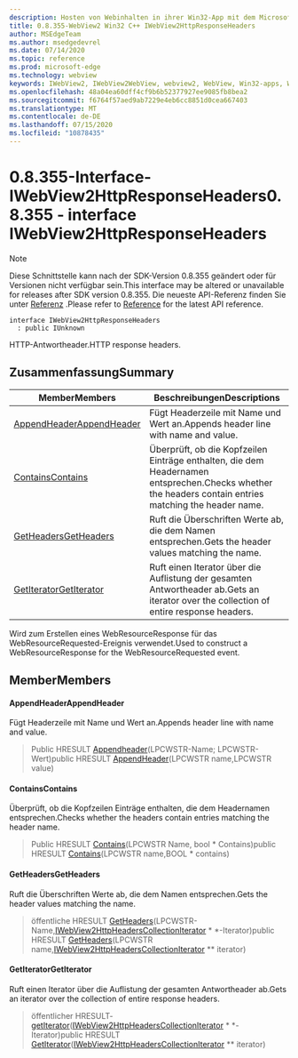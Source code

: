 ```yaml
---
description: Hosten von Webinhalten in ihrer Win32-App mit dem Microsoft Edge WebView2-Steuerelement
title: 0.8.355-WebView2 Win32 C++ IWebView2HttpResponseHeaders
author: MSEdgeTeam
ms.author: msedgedevrel
ms.date: 07/14/2020
ms.topic: reference
ms.prod: microsoft-edge
ms.technology: webview
keywords: IWebView2, IWebView2WebView, webview2, WebView, Win32-apps, Win32, Edge
ms.openlocfilehash: 48a04ea60dff4cf9b6b52377927ee9085fb8bea2
ms.sourcegitcommit: f6764f57aed9ab7229e4eb6cc8851d0cea667403
ms.translationtype: MT
ms.contentlocale: de-DE
ms.lasthandoff: 07/15/2020
ms.locfileid: "10878435"
---
```

# <span data-ttu-id="bc171-104">0.8.355-Interface-IWebView2HttpResponseHeaders</span><span class="sxs-lookup"><span data-stu-id="bc171-104">0.8.355 - interface IWebView2HttpResponseHeaders</span></span> 

> [!NOTE]
> <span data-ttu-id="bc171-105">Diese Schnittstelle kann nach der SDK-Version 0.8.355 geändert oder für Versionen nicht verfügbar sein.</span><span class="sxs-lookup"><span data-stu-id="bc171-105">This interface may be altered or unavailable for releases after SDK version 0.8.355.</span></span> <span data-ttu-id="bc171-106">Die neueste API-Referenz finden Sie unter [Referenz](../../../webview2-api-reference.md) .</span><span class="sxs-lookup"><span data-stu-id="bc171-106">Please refer to [Reference](../../../webview2-api-reference.md) for the latest API reference.</span></span>

```
interface IWebView2HttpResponseHeaders
  : public IUnknown
```

<span data-ttu-id="bc171-107">HTTP-Antwortheader.</span><span class="sxs-lookup"><span data-stu-id="bc171-107">HTTP response headers.</span></span>

## <span data-ttu-id="bc171-108">Zusammenfassung</span><span class="sxs-lookup"><span data-stu-id="bc171-108">Summary</span></span>

 <span data-ttu-id="bc171-109">Member</span><span class="sxs-lookup"><span data-stu-id="bc171-109">Members</span></span>                        | <span data-ttu-id="bc171-110">Beschreibungen</span><span class="sxs-lookup"><span data-stu-id="bc171-110">Descriptions</span></span>
--------------------------------|---------------------------------------------
[<span data-ttu-id="bc171-111">AppendHeader</span><span class="sxs-lookup"><span data-stu-id="bc171-111">AppendHeader</span></span>](#appendheader) | <span data-ttu-id="bc171-112">Fügt Headerzeile mit Name und Wert an.</span><span class="sxs-lookup"><span data-stu-id="bc171-112">Appends header line with name and value.</span></span>
[<span data-ttu-id="bc171-113">Contains</span><span class="sxs-lookup"><span data-stu-id="bc171-113">Contains</span></span>](#contains) | <span data-ttu-id="bc171-114">Überprüft, ob die Kopfzeilen Einträge enthalten, die dem Headernamen entsprechen.</span><span class="sxs-lookup"><span data-stu-id="bc171-114">Checks whether the headers contain entries matching the header name.</span></span>
[<span data-ttu-id="bc171-115">GetHeaders</span><span class="sxs-lookup"><span data-stu-id="bc171-115">GetHeaders</span></span>](#getheaders) | <span data-ttu-id="bc171-116">Ruft die Überschriften Werte ab, die dem Namen entsprechen.</span><span class="sxs-lookup"><span data-stu-id="bc171-116">Gets the header values matching the name.</span></span>
[<span data-ttu-id="bc171-117">GetIterator</span><span class="sxs-lookup"><span data-stu-id="bc171-117">GetIterator</span></span>](#getiterator) | <span data-ttu-id="bc171-118">Ruft einen Iterator über die Auflistung der gesamten Antwortheader ab.</span><span class="sxs-lookup"><span data-stu-id="bc171-118">Gets an iterator over the collection of entire response headers.</span></span>

<span data-ttu-id="bc171-119">Wird zum Erstellen eines WebResourceResponse für das WebResourceRequested-Ereignis verwendet.</span><span class="sxs-lookup"><span data-stu-id="bc171-119">Used to construct a WebResourceResponse for the WebResourceRequested event.</span></span>

## <span data-ttu-id="bc171-120">Member</span><span class="sxs-lookup"><span data-stu-id="bc171-120">Members</span></span>

#### <span data-ttu-id="bc171-121">AppendHeader</span><span class="sxs-lookup"><span data-stu-id="bc171-121">AppendHeader</span></span> 

<span data-ttu-id="bc171-122">Fügt Headerzeile mit Name und Wert an.</span><span class="sxs-lookup"><span data-stu-id="bc171-122">Appends header line with name and value.</span></span>

> <span data-ttu-id="bc171-123">Public HRESULT [Appendheader](#appendheader)(LPCWSTR-Name; LPCWSTR-Wert)</span><span class="sxs-lookup"><span data-stu-id="bc171-123">public HRESULT [AppendHeader](#appendheader)(LPCWSTR name,LPCWSTR value)</span></span>

#### <span data-ttu-id="bc171-124">Contains</span><span class="sxs-lookup"><span data-stu-id="bc171-124">Contains</span></span> 

<span data-ttu-id="bc171-125">Überprüft, ob die Kopfzeilen Einträge enthalten, die dem Headernamen entsprechen.</span><span class="sxs-lookup"><span data-stu-id="bc171-125">Checks whether the headers contain entries matching the header name.</span></span>

> <span data-ttu-id="bc171-126">Public HRESULT [Contains](#contains)(LPCWSTR Name, bool \* Contains)</span><span class="sxs-lookup"><span data-stu-id="bc171-126">public HRESULT [Contains](#contains)(LPCWSTR name,BOOL \* contains)</span></span>

#### <span data-ttu-id="bc171-127">GetHeaders</span><span class="sxs-lookup"><span data-stu-id="bc171-127">GetHeaders</span></span> 

<span data-ttu-id="bc171-128">Ruft die Überschriften Werte ab, die dem Namen entsprechen.</span><span class="sxs-lookup"><span data-stu-id="bc171-128">Gets the header values matching the name.</span></span>

> <span data-ttu-id="bc171-129">öffentliche HRESULT [GetHeaders](#getheaders)(LPCWSTR-Name,[IWebView2HttpHeadersCollectionIterator](IWebView2HttpHeadersCollectionIterator.md) \* \*-Iterator)</span><span class="sxs-lookup"><span data-stu-id="bc171-129">public HRESULT [GetHeaders](#getheaders)(LPCWSTR name,[IWebView2HttpHeadersCollectionIterator](IWebView2HttpHeadersCollectionIterator.md) \*\* iterator)</span></span>

#### <span data-ttu-id="bc171-130">GetIterator</span><span class="sxs-lookup"><span data-stu-id="bc171-130">GetIterator</span></span> 

<span data-ttu-id="bc171-131">Ruft einen Iterator über die Auflistung der gesamten Antwortheader ab.</span><span class="sxs-lookup"><span data-stu-id="bc171-131">Gets an iterator over the collection of entire response headers.</span></span>

> <span data-ttu-id="bc171-132">öffentlicher HRESULT- [getIterator](#getiterator)([IWebView2HttpHeadersCollectionIterator](IWebView2HttpHeadersCollectionIterator.md) \* \*-Iterator)</span><span class="sxs-lookup"><span data-stu-id="bc171-132">public HRESULT [GetIterator](#getiterator)([IWebView2HttpHeadersCollectionIterator](IWebView2HttpHeadersCollectionIterator.md) \*\* iterator)</span></span>

